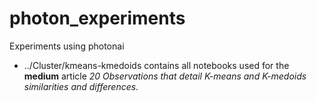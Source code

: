 # photon_experiments
Experiments using photonai

- ../Cluster/kmeans-kmedoids contains all notebooks used for the **medium** article *20 Observations that detail K-means and K-medoids similarities and differences.*
